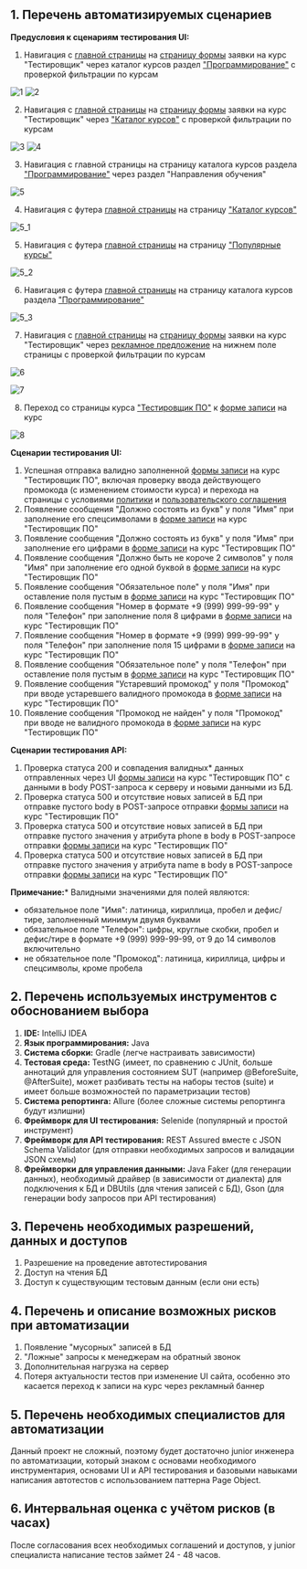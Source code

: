 ## 1. Перечень автоматизируемых сценариев

**Предусловия к сценариям тестирования UI:**

1. Навигация с [главной страницы](https://netology.ru/) на [страницу формы](https://netology.ru/programs/qa) заявки на курс "Тестировщик" через каталог курсов раздел ["Программирование"](https://netology.ru/development) с проверкой фильтрации по курсам

![1](https://github.com/andykucherenko/SummaryAutomationJava/assets/122628604/4d25d829-985a-4ba1-aacb-6d9c23e93a71)
![2](https://github.com/andykucherenko/SummaryAutomationJava/assets/122628604/3172457b-4448-4970-8b9c-13659d3818fd)

2. Навигация с [главной страницы](https://netology.ru/) на [страницу формы](https://netology.ru/programs/qa) заявки на курс "Тестировщик" через ["Каталог курсов"](https://netology.ru/navigation) с проверкой фильтрации по курсам

![3](https://github.com/andykucherenko/SummaryAutomationJava/assets/122628604/e837d88f-54a6-4a1d-a15d-97aa5c0b3f28)
![4](https://github.com/andykucherenko/SummaryAutomationJava/assets/122628604/8a7194ce-94cb-40c9-aef6-eba2165a0260)

3. Навигация с главной страницы на страницу каталога курсов раздела ["Программирование"](https://netology.ru/development) через раздел "Направления обучения"

![5](https://github.com/andykucherenko/SummaryAutomationJava/assets/122628604/3785736c-1873-4f74-a294-f9eecd90a9f5)

4. Навигация с футера [главной страницы](https://netology.ru/) на страницу ["Каталог курсов"](https://netology.ru/navigation)

![5_1](https://github.com/andykucherenko/SummaryAutomationJava/assets/122628604/f81c591c-a3d9-4a0d-8c68-8c478f453679)

5. Навигация с футера [главной страницы](https://netology.ru/) на страницу ["Популярные курсы"](https://netology.ru/popular)

![5_2](https://github.com/andykucherenko/SummaryAutomationJava/assets/122628604/1f46fb6e-a442-4786-b540-60a77d074718)


6. Навигация с футера [главной страницы](https://netology.ru/) на страницу каталога курсов раздела ["Программирование"](https://netology.ru/development)

![5_3](https://github.com/andykucherenko/SummaryAutomationJava/assets/122628604/648826d4-6623-49b3-a505-ef5075b10786)


7. Навигация с [главной страницы](https://netology.ru/) на [страницу формы](https://netology.ru/programs/qa) заявки на курс "Тестировщик" через [рекламное предложение](https://netology.ru/navigation?filter=paid) на нижнем поле страницы с проверкой фильтрации по курсам

![6](https://github.com/andykucherenko/SummaryAutomationJava/assets/122628604/56d098c6-b8ba-4f89-9c7c-21d4ce72673f)

![7](https://github.com/andykucherenko/SummaryAutomationJava/assets/122628604/1a4ba5f0-6239-40e0-ac51-4270cc838634)

8. Переход со страницы курса ["Тестировщик ПО"](https://netology.ru/programs/qa#/) к [форме записи](https://netology.ru/programs/qa#/order) на курс

![8](https://github.com/andykucherenko/SummaryAutomationJava/assets/122628604/ac32beea-c0d4-472f-abda-fb5f8d378d6a)

**Сценарии тестирования UI:**

1. Успешная отправка валидно заполненной [формы записи](https://netology.ru/programs/qa#/order) на курс "Тестировщик ПО", включая проверку ввода действующего промокода (с изменением стоимости курса) и перехода на страницы с условиями [политики](https://netology.ru/legal/11) и [пользовательского соглашения](https://netology.ru/legal/6)
1. Появление сообщения "Должно состоять из букв" у поля "Имя" при заполнение его спецсимволами в [формe записи](https://netology.ru/programs/qa#/order) на курс "Тестировщик ПО"
1. Появление сообщения "Должно состоять из букв" у поля "Имя" при заполнение его цифрами в [формe записи](https://netology.ru/programs/qa#/order) на курс "Тестировщик ПО"
1. Появление сообщения "Должно быть не короче 2 символов" у поля "Имя" при заполнение его одной буквой в [формe записи](https://netology.ru/programs/qa#/order) на курс "Тестировщик ПО"
1. Появление сообщения "Обязательное поле" у поля "Имя" при оставление поля пустым в [формe записи](https://netology.ru/programs/qa#/order) на курс "Тестировщик ПО"
1. Появление сообщения "Номер в формате +9 (999) 999-99-99" у поля "Телефон" при заполнение поля 8 цифрами в [формe записи](https://netology.ru/programs/qa#/order) на курс "Тестировщик ПО"
1. Появление сообщения "Номер в формате +9 (999) 999-99-99" у поля "Телефон" при заполнение поля 15 цифрами в [формe записи](https://netology.ru/programs/qa#/order) на курс "Тестировщик ПО"
1. Появление сообщения "Обязательное поле" у поля "Телефон" при оставление поля пустым в [формe записи](https://netology.ru/programs/qa#/order) на курс "Тестировщик ПО"
1. Появление сообщения "Устаревший промокод" у поля "Промокод" при вводе устаревшего валидного промокода в [формe записи](https://netology.ru/programs/qa#/order) на курс "Тестировщик ПО" 
1. Появление сообщения "Промокод не найден" у поля "Промокод" при вводе не валидного промокода в [формe записи](https://netology.ru/programs/qa#/order) на курс "Тестировщик ПО"

**Сценарии тестирования API:**

1. Проверка статуса 200 и совпадения валидных* данных отправленных через UI [формы записи](https://netology.ru/programs/qa#/order) на курс "Тестировщик ПО" с данными в body POST-запроса к серверу и новыми данными из БД.
1. Проверка статуса 500 и отсутствие новых записей в БД при отправке пустого body в POST-запросе отправки [формы записи](https://netology.ru/programs/qa#/order) на курс "Тестировщик ПО"
1. Проверка статуса 500 и отсутствие новых записей в БД при отправке пустого значения у атрибута phone в body в POST-запросе отправки [формы записи](https://netology.ru/programs/qa#/order) на курс "Тестировщик ПО"
1. Проверка статуса 500 и отсутствие новых записей в БД при отправке пустого значения у атрибута name в body в POST-запросе отправки [формы записи](https://netology.ru/programs/qa#/order) на курс "Тестировщик ПО"

**Примечание:*** Валидными значениями для полей являются:

* обязательное поле "Имя": латиница, кириллица, пробел и дефис/тире, заполненный минимум двумя буквами
* обязательное поле "Телефон": цифры, круглые скобки, пробел и дефис/тире в формате +9 (999) 999-99-99, от 9 до 14 символов включительно
* не обязательное поле "Промокод": латиница, кириллица, цифры и спецсимволы, кроме пробела

## 2. Перечень используемых инструментов с обоснованием выбора

1. **IDE:** IntelliJ IDEA
1. **Язык программирования:** Java
1. **Система сборки:** Gradle (легче настраивать зависимости)
1. **Тестовая среда:** TestNG (имеет, по сравнению с JUnit, больше аннотаций для управления состоянием SUT (например @BeforeSuite, @AfterSuite), может разбивать тесты на наборы тестов (suite) и имеет больше возможностей по параметризации тестов)
1. **Система репортинга:** Allure (более сложные системы репортинга будут излишни)
1. **Фреймворк для UI тестирования:** Selenide (популярный и простой инструмент)
1. **Фреймворк для API тестирования:** REST Assured вместе с JSON Schema Validator (для отправки необходимых запросов и валидации JSON схемы)
1. **Фреймворки для управления данными:** Java Faker (для генерации данных), необходимый драйвер (в зависимости от диалекта) для подключения к БД и DBUtils (для чтения записей с БД), Gson (для генерации body запросов при API тестирования)

## 3. Перечень необходимых разрешений, данных и доступов

1. Разрешение на проведение автотестирования
1. Доступ на чтения БД
1. Доступ к существующим тестовым данным (если они есть)

## 4. Перечень и описание возможных рисков при автоматизации

1. Появление "мусорных" записей в БД
1. "Ложные" запросы к менеджерам на обратный звонок
1. Дополнительная нагрузка на сервер
1. Потеря актуальности тестов при изменение UI сайта, особенно это касается переход к записи на курс через рекламный баннер

## 5. Перечень необходимых специалистов для автоматизации

Данный проект не сложный, поэтому будет достаточно junior инженера по автоматизации, который знаком с основами необходимого инструментария, основами UI и API тестирования и базовыми навыками написания автотестов с использованием паттерна Page Object.

## 6. Интервальная оценка с учётом рисков (в часах)

После согласования всех необходимых соглашений и доступов, у junior специалиста написание тестов займет 24 - 48 часов.






